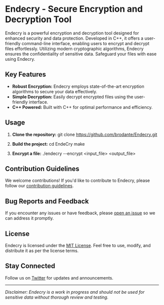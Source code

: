 # Endecry - Secure Encryption and Decryption Tool

Endecry is a powerful encryption and decryption tool designed for enhanced security and data protection. Developed in C++, it offers a user-friendly command-line interface, enabling users to encrypt and decrypt files effortlessly. Utilizing modern cryptographic algorithms, Endecry ensures the confidentiality of sensitive data. Safeguard your files with ease using Endecry.

## Key Features

- **Robust Encryption:** Endecry employs state-of-the-art encryption algorithms to secure your data effectively.
- **Simple Decryption:** Easily decrypt encrypted files using the user-friendly interface.
- **C++ Powered:** Built with C++ for optimal performance and efficiency.

## Usage

1. **Clone the repository:**
  git clone https://github.com/brodante/Endecry.git

2. **Build the project:**
  cd EndeCry
  make

4. **Encrypt a file:**
   ./endecry --encrypt <input_file> <output_file>


## Contribution Guidelines

We welcome contributions! If you'd like to contribute to Endecry, please follow our [contribution guidelines](CONTRIBUTING.md).

## Bug Reports and Feedback

If you encounter any issues or have feedback, please [open an issue](https://github.com/brodante/Endecry/issues) so we can address it promptly.

## License

Endecry is licensed under the [MIT License](LICENSE). Feel free to use, modify, and distribute it as per the license terms.

## Stay Connected

Follow us on [Twitter](https://twitter.com/singh_senpai) for updates and announcements.

---

*Disclaimer: Endecry is a work in progress and should not be used for sensitive data without thorough review and testing.*
